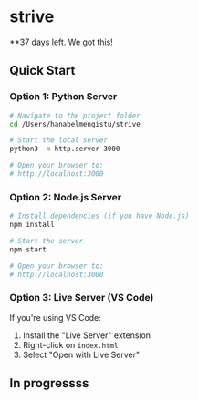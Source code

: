 # strive

**37 days left. We got this!

##  Quick Start

### Option 1: Python Server
```bash
# Navigate to the project folder
cd /Users/hanabelmengistu/strive

# Start the local server
python3 -m http.server 3000

# Open your browser to:
# http://localhost:3000
```

### Option 2: Node.js Server
```bash
# Install dependencies (if you have Node.js)
npm install

# Start the server
npm start

# Open your browser to:
# http://localhost:3000
```

### Option 3: Live Server (VS Code)
If you're using VS Code:
1. Install the "Live Server" extension
2. Right-click on `index.html`
3. Select "Open with Live Server"

## In progressss